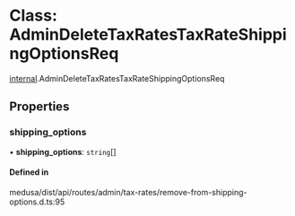# Class: AdminDeleteTaxRatesTaxRateShippingOptionsReq

[internal](../modules/internal-27.md).AdminDeleteTaxRatesTaxRateShippingOptionsReq

## Properties

### shipping\_options

• **shipping\_options**: `string`[]

#### Defined in

medusa/dist/api/routes/admin/tax-rates/remove-from-shipping-options.d.ts:95
